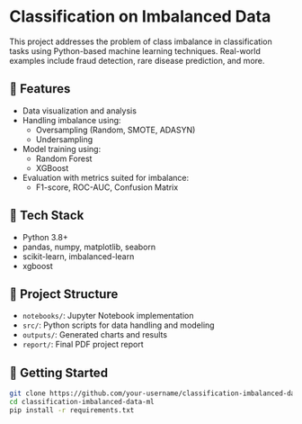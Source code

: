 
# Classification on Imbalanced Data

This project addresses the problem of class imbalance in classification tasks using Python-based machine learning techniques. Real-world examples include fraud detection, rare disease prediction, and more.

## 📌 Features

- Data visualization and analysis
- Handling imbalance using:
  - Oversampling (Random, SMOTE, ADASYN)
  - Undersampling
- Model training using:
  - Random Forest
  - XGBoost
- Evaluation with metrics suited for imbalance:
  - F1-score, ROC-AUC, Confusion Matrix

## 🧰 Tech Stack

- Python 3.8+
- pandas, numpy, matplotlib, seaborn
- scikit-learn, imbalanced-learn
- xgboost

## 📁 Project Structure

- `notebooks/`: Jupyter Notebook implementation
- `src/`: Python scripts for data handling and modeling
- `outputs/`: Generated charts and results
- `report/`: Final PDF project report

## 🚀 Getting Started

```bash
git clone https://github.com/your-username/classification-imbalanced-data-ml.git
cd classification-imbalanced-data-ml
pip install -r requirements.txt
